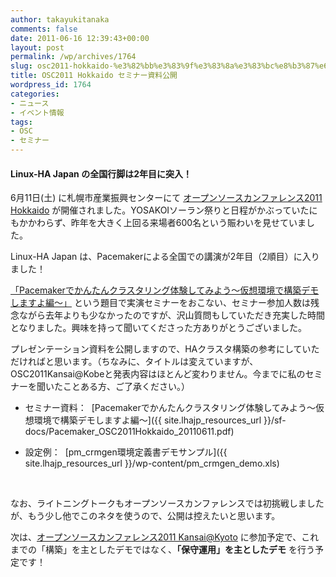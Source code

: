 ```yaml
---
author: takayukitanaka
comments: false
date: 2011-06-16 12:39:43+00:00
layout: post
permalink: /wp/archives/1764
slug: osc2011-hokkaido-%e3%82%bb%e3%83%9f%e3%83%8a%e3%83%bc%e8%b3%87%e6%96%99%e5%85%ac%e9%96%8b
title: OSC2011 Hokkaido セミナー資料公開
wordpress_id: 1764
categories:
- ニュース
- イベント情報
tags:
- OSC
- セミナー
---
```


#### Linux-HA Japan の全国行脚は2年目に突入！


6月11日(土) に札幌市産業振興センターにて [オープンソースカンファレンス2011 Hokkaido](http://www.ospn.jp/osc2011-do/) が開催されました。YOSAKOIソーラン祭りと日程がかぶっていたにもかかわらず、昨年を大きく上回る来場者600名という賑わいを見せていました。

Linux-HA Japan は、Pacemakerによる全国での講演が2年目（2順目）に入りました！

[「](http://www.ospn.jp/osc2010-do/modules/eguide/event.php?eid=17)[Pacemakerでかんたんクラスタリング体験してみよう～仮想環境で構築デモしますよ編～](https://www.ospn.jp/osc2011-do/modules/eguide/event.php?eid=11)[」](http://www.ospn.jp/osc2010-do/modules/eguide/event.php?eid=17) という題目で実演セミナーをおこない、セミナー参加人数は残念ながら去年よりも少なかったのですが、沢山質問もしていただき充実した時間となりました。興味を持って聞いてくださった方ありがとうございました。

プレゼンテーション資料を公開しますので、HAクラスタ構築の参考にしていただければと思います。（ちなみに、タイトルは変えていますが、OSC2011Kansai@Kobeと発表内容はほとんど変わりません。今までに私のセミナーを聞いたことある方、ご了承ください。）



	
  * セミナー資料：  [Pacemakerでかんたんクラスタリング体験してみよう～仮想環境で構築デモしますよ編～]({{ site.lhajp_resources_url }}/sf-docs/Pacemaker_OSC2011Hokkaido_20110611.pdf)

	
  * 設定例：  [pm_crmgen環境定義書デモサンプル]({{ site.lhajp_resources_url }}/wp-content/pm_crmgen_demo.xls)


 

なお、ライトニングトークもオープンソースカンファレンスでは初挑戦しましたが、もう少し他でこのネタを使うので、公開は控えたいと思います。

次は、[オープンソースカンファレンス2011 Kansai@Kyoto](http://www.ospn.jp/osc2011-kyoto/) に参加予定で、これまでの「構築」を主としたデモではなく、**「保守運用」を主としたデモ** を行う予定です！
